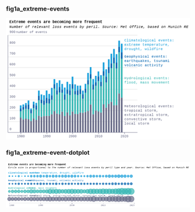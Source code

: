 ### fig1a_extreme-events
!["fig1a_extreme-events"](visualisation/fig1a_extreme-events.png "fig1a_extreme-events")

### fig1a_extreme-event-dotplot
!["fig1a_extreme-event-dotplot"](visualisation/fig1a_extreme-event-dotplot.png "fig1a_extreme-event-dotplot")


